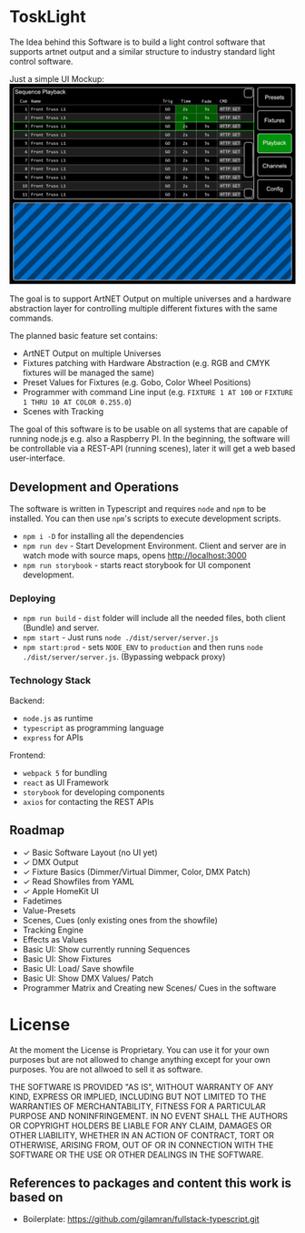 # ToskLight

The Idea behind this Software is to build a light control software that supports artnet output and a similar structure to industry standard light control software.

Just a simple UI Mockup:  
![UI Mockup](/mockups/Playback.png)

The goal is to support ArtNET Output on multiple universes and a hardware abstraction layer for controlling multiple different fixtures with the same commands.

The planned basic feature set contains:

-   ArtNET Output on multiple Universes
-   Fixtures patching with Hardware Abstraction (e.g. RGB and CMYK fixtures will be managed the same)
-   Preset Values for Fixtures (e.g. Gobo, Color Wheel Positions)
-   Programmer with command Line input (e.g. `FIXTURE 1 AT 100` or `FIXTURE 1 THRU 10 AT COLOR 0.255.0`)
-   Scenes with Tracking

The goal of this software is to be usable on all systems that are capable of running node.js e.g. also a Raspberry PI. In the beginning, the software will be controllable via a REST-API (running scenes), later it will get a web based user-interface.

## Development and Operations

The software is written in Typescript and requires `node` and `npm` to be installed. You can then use `npm`'s scripts to execute development scripts.  

-   `npm i -D` for installing all the dependencies
-   `npm run dev` - Start Development Environment. Client and server are in watch mode with source maps, opens [http://localhost:3000](http://localhost:3000)
-   `npm run storybook` - starts react storybook for UI component development.

### Deploying

-   `npm run build` - `dist` folder will include all the needed files, both client (Bundle) and server.
-   `npm start` - Just runs `node ./dist/server/server.js`
-   `npm start:prod` - sets `NODE_ENV` to `production` and then runs `node ./dist/server/server.js`. (Bypassing webpack proxy)

### Technology Stack

Backend:

- `node.js` as runtime
- `typescript` as programming language
- `express` for APIs

Frontend:

- `webpack 5` for bundling
- `react` as UI Framework
- `storybook` for developing components
- `axios` for contacting the REST APIs

## Roadmap

-   ✓ Basic Software Layout (no UI yet)
-   ✓ DMX Output
-   ✓ Fixture Basics (Dimmer/Virtual Dimmer, Color, DMX Patch)
-   ✓ Read Showfiles from YAML
-   ✓ Apple HomeKit UI
-   Fadetimes
-   Value-Presets
-   Scenes, Cues (only existing ones from the showfile)
-   Tracking Engine
-   Effects as Values
-   Basic UI: Show currently running Sequences
-   Basic UI: Show Fixtures
-   Basic UI: Load/ Save showfile
-   Basic UI: Show DMX Values/ Patch
-   Programmer Matrix and Creating new Scenes/ Cues in the software

# License

At the moment the License is Proprietary. You can use it for your own purposes but are not allowed to change anything except for your own purposes. You are not allwoed to sell it as software. 

THE SOFTWARE IS PROVIDED "AS IS", WITHOUT WARRANTY OF ANY KIND, EXPRESS OR IMPLIED, INCLUDING BUT NOT LIMITED TO THE WARRANTIES OF MERCHANTABILITY, FITNESS FOR A PARTICULAR PURPOSE AND NONINFRINGEMENT. IN NO EVENT SHALL THE AUTHORS OR COPYRIGHT HOLDERS BE LIABLE FOR ANY CLAIM, DAMAGES OR OTHER LIABILITY, WHETHER IN AN ACTION OF CONTRACT, TORT OR OTHERWISE, ARISING FROM, OUT OF OR IN CONNECTION WITH THE SOFTWARE OR THE USE OR OTHER DEALINGS IN THE SOFTWARE.

## References to packages and content this work is based on
- Boilerplate: https://github.com/gilamran/fullstack-typescript.git
